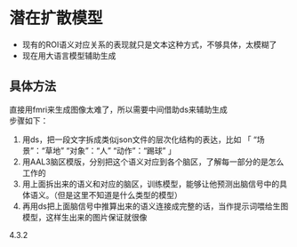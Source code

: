 # 潜在扩散模型

- 现有的ROI语义对应关系的表现就只是文本这种方式，不够具体，太模糊了
- 现在用大语言模型辅助生成

## 具体方法

直接用fmri来生成图像太难了，所以需要中间借助ds来辅助生成<br>
步骤如下：
1. 用ds，把一段文字拆成类似json文件的层次化结构的表达，比如
「
“场景”：“草地”
“对象”：“人”
“动作”：“踢球”
」
2. 用AAL3脑区模版，分别把这个语义对应到各个脑区，了解每一部分的是怎么工作的
3. 用上面拆出来的语义和对应的脑区，训练模型，能够让他预测出脑信号中的具体语义。（但是这里不知道是什么类型的模型）
4. 再用ds把上面脑信号中推算出来的语义连接成完整的话，当作提示词喂给生图模型，这样生出来的图片保证就很像

4.3.2
